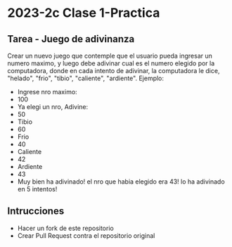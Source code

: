 # 2023-2c Clase 1-Practica
## Tarea - Juego de adivinanza
Crear un nuevo juego que contemple que el usuario pueda ingresar un numero maximo, y luego debe adivinar cual es el numero elegido por la computadora, donde en cada intento de adivinar, la computadora le dice, "helado", "frio", "tibio", "caliente", "ardiente".
Ejemplo:
- Ingrese nro maximo:
- 100
- Ya elegi un nro, Adivine:
- 50
- Tibio
- 60
- Frio
- 40
- Caliente
- 42
- Ardiente
- 43
- Muy bien ha adivinado! el nro que habia elegido era 43! lo ha adivinado en 5 intentos!

## Intrucciones
- Hacer un fork de este repositorio
- Crear Pull Request contra el repositorio original